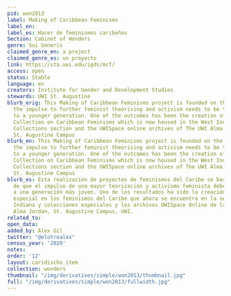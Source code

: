 ```yaml
---
pid: won2013
label: Making of Caribbean Feminisms
label_en:
label_es: Hacer de feminismos caribeños
Section: Cabinet of Wonders
genre: Sui Generis
claimed_genre_en: a project
claimed_genre_es: un proyecto
link: https://sta.uwi.edu/igds/mcf/
access: open
status: Stable
language: en
creators: Institute for Gender and Development Studies
stewards: UWI St. Augustine
blurb_orig: This Making of Caribbean Feminisms project is founded on the belief that
  the impulse to further feminist theorising and activism needs to be transmitted
  to a younger generation. One of the outcomes has been the creation of a Special
  Collection on Caribbean Feminisms which is now housed in the West Indiana and Special
  Collections section and the UWISpace online archives of The UWI Alma Jordan Library,
  St. Augustine Campus
blurb_en: This Making of Caribbean Feminisms project is founded on the belief that
  the impulse to further feminist theorising and activism needs to be transmitted
  to a younger generation. One of the outcomes has been the creation of a Special
  Collection on Caribbean Feminisms which is now housed in the West Indiana and Special
  Collections section and the UWISpace online archives of The UWI Alma Jordan Library,
  St. Augustine Campus
blurb_es: Esta realización de proyectos de feminismos del Caribe se basa en la creencia
  de que el impulso de una mayor teorización y activismo feminista debe transmitirse
  a una generación más joven. Uno de los resultados ha sido la creación de una colección
  especial en los feminismos del Caribe que ahora se encuentra en la sección West
  Indiana y colecciones especiales y los archivos UWISpace Online de la Biblioteca
  Alma Jordan, St. Augustine Campus, UWI.
related_to:
open_data:
added_by: Alex Gil
twitter: "@elotroalex"
census_year: '2020'
notes:
order: '12'
layout: caridischo_item
collection: wonders
thumbnail: "/img/derivatives/simple/won2013/thumbnail.jpg"
full: "/img/derivatives/simple/won2013/fullwidth.jpg"
---
```


